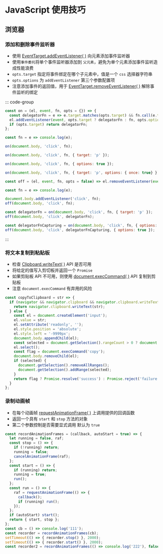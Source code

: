 # JavaScript 使用技巧

## 浏览器

### 添加和删除事件监听器

- 使用 [EventTarget.addEventListener( )](https://developer.mozilla.org/zh-CN/docs/Web/API/EventTarget/addEventListener) 向元素添加事件监听器
- 使用`事件委托`将单个事件监听器添加到 `父元素`，避免为单个元素添加事件监听造成性能浪费
- `opts.target` 指定将事件绑定在哪个子元素中，值是一个 `css` 选择器字符串
- `opts.options` 为 `addEventListener` 第三个参数配置项
- 注意添加事件的返回值，用于 [EventTarget.removeEventListener( )](https://developer.mozilla.org/zh-CN/docs/Web/API/EventTarget/removeEventListener) 解除事件监听的绑定

::: code-group

```JavaScript [add]
const on = (el, event, fn, opts = {}) => {
  const delegatorFn = e => e.target.matches(opts.target) && fn.call(e.target, e);
  el.addEventListener(event, opts.target ? delegatorFn : fn, opts.options || false);
  if (opts.target) return delegatorFn;
};

const fn = e => console.log(e);

on(document.body, 'click', fn);

on(document.body, 'click', fn, { target: 'p' });

on(document.body, 'click', fn, { options: true });

on(document.body, 'click', fn, { target: 'p', options: { once: true} });
```

```JavaScript [remove]
const off = (el, event, fn, opts = false) => el.removeEventListener(event, fn, opts);

const fn = e => console.log(e);

document.body.addEventListener('click', fn);
off(document.body, 'click', fn);

const delegatorFn = on(document.body, 'click', fn, { target: 'p' });
off(document.body, 'click', delegatorFn);

const delegatorFnCapturing = on(document.body, 'click', fn, { options: true });
off(document.body, 'click', delegatorFnCapturing, { options: true });
```

:::

### 将文本复制到粘贴板

- 检查 [Clipboard.writeText( )](https://developer.mozilla.org/zh-CN/docs/Web/API/Clipboard/writeText) API 是否可用
- 将给定的值写入剪切板并返回一个 `Promise`
- 如果剪贴板 API 不可用，则使用 [document.execCommand( )](https://developer.mozilla.org/zh-CN/docs/Web/API/Document/execCommand) API 复制到剪贴板
- 注意 `document.execCommand` 有弃用的风险

```JavaScript
const copyToClipboard = str => {
  if (navigator && navigator.clipboard && navigator.clipboard.writeText) {
    return navigator.clipboard.writeText(str);
  } else {
    const el = document.createElement('input');
    el.value = str;
    el.setAttribute('readonly', '');
    el.style.position = 'absolute';
    el.style.left = '-9999px';
    document.body.appendChild(el);
    const selected = document.getSelection().rangeCount > 0 ? document.getSelection().getRangeAt(0) : false;
    el.select();
    const flag = document.execCommand('copy');
    document.body.removeChild(el);
    if (selected) {
      document.getSelection().removeAllRanges();
      document.getSelection().addRange(selected);
    }
    return flag ? Promise.resolve('success') : Promise.reject('failure');
  }
};
```

### 录制动画帧

- 在每个动画帧 [requestAnimationFrame( )](https://developer.mozilla.org/zh-CN/docs/Web/API/window/requestAnimationFrame) 上调用提供的回调函数
- 返回一个具有 `start` 和 `stop` 方法的对象
- 第二个参数控制是否需要显式调用 默认为 `true`

```JavaScript
const recordAnimationFrames = (callback, autoStart = true) => {
  let running = false, raf;
  const stop = () => {
    if (!running) return;
    running = false;
    cancelAnimationFrame(raf);
  };
  const start = () => {
    if (running) return;
    running = true;
    run();
  };
  const run = () => {
    raf = requestAnimationFrame(() => {
      callback();
      if (running) run();
    });
  };
  if (autoStart) start();
  return { start, stop };
};
const cb = () => console.log('111');
const recorder = recordAnimationFrames(cb);
setTimeout(() => { recorder.stop() }, 2000);
setTimeout(() => { recorder.start() }, 2000);
const recorder2 = recordAnimationFrames(() => console.log('222'), false);
```

### 

## 
